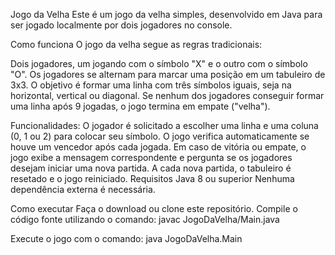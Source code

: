 Jogo da Velha
Este é um jogo da velha simples, desenvolvido em Java para ser jogado localmente por dois jogadores no console.

Como funciona
O jogo da velha segue as regras tradicionais:

Dois jogadores, um jogando com o símbolo "X" e o outro com o símbolo "O".
Os jogadores se alternam para marcar uma posição em um tabuleiro de 3x3.
O objetivo é formar uma linha com três símbolos iguais, seja na horizontal, vertical ou diagonal.
Se nenhum dos jogadores conseguir formar uma linha após 9 jogadas, o jogo termina em empate ("velha").

Funcionalidades:
O jogador é solicitado a escolher uma linha e uma coluna (0, 1 ou 2) para colocar seu símbolo.
O jogo verifica automaticamente se houve um vencedor após cada jogada.
Em caso de vitória ou empate, o jogo exibe a mensagem correspondente e pergunta se os jogadores desejam iniciar uma nova partida.
A cada nova partida, o tabuleiro é resetado e o jogo reiniciado.
Requisitos
Java 8 ou superior
Nenhuma dependência externa é necessária.

Como executar
Faça o download ou clone este repositório.
Compile o código fonte utilizando o comando: javac JogoDaVelha/Main.java

Execute o jogo com o comando: java JogoDaVelha.Main




